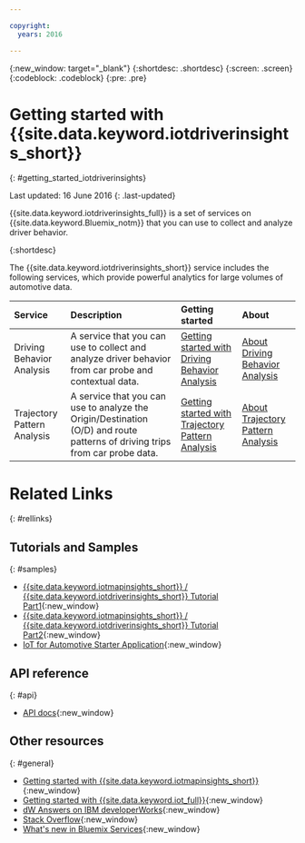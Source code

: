 ```yaml
---

copyright:
  years: 2016

---
```


{:new_window: target="_blank"}
{:shortdesc: .shortdesc}
{:screen: .screen}
{:codeblock: .codeblock}
{:pre: .pre}

# Getting started with {{site.data.keyword.iotdriverinsights_short}}
{: #getting_started_iotdriverinsights}

Last updated: 16 June 2016
{: .last-updated}

{{site.data.keyword.iotdriverinsights_full}} is a set of services on {{site.data.keyword.Bluemix_notm}} that you can use to collect and analyze driver behavior.

{:shortdesc}


The {{site.data.keyword.iotdriverinsights_short}} service includes the following services, which provide powerful analytics for large volumes of automotive data.

|Service|Description|Getting started|About|
|:---|:---|:---|:---|
|Driving Behavior Analysis|A service that you can use to collect and analyze driver behavior from car probe and contextual data.| [Getting started with Driving Behavior Analysis](./drb_index.html)|[About Driving Behavior Analysis](drb_iotdriverinsights_overview.html)|
|Trajectory Pattern Analysis|A service that you can use to analyze the Origin/Destination (O/D) and route patterns of driving trips from car probe data.| [Getting started with Trajectory Pattern Analysis](./tp_index.html)|[About Trajectory Pattern Analysis](tp_iotdriverinsights_overview.html)|


# Related Links
{: #rellinks}

## Tutorials and Samples
{: #samples}

* [{{site.data.keyword.iotmapinsights_short}} / {{site.data.keyword.iotdriverinsights_short}} Tutorial Part1](https://github.com/IBM-Bluemix/car-data-management){:new_window}
* [{{site.data.keyword.iotmapinsights_short}} / {{site.data.keyword.iotdriverinsights_short}} Tutorial Part2](https://github.com/IBM-Bluemix/map-driver-insights){:new_window}
* [IoT for Automotive Starter Application](https://iot-automotive-starter.mybluemix.net){:new_window}

## API reference
{: #api}

* [API docs](http://ibm.biz/IoTDriverBehavior_APIdoc){:new_window}

## Other resources
{: #general}

* [Getting started with {{site.data.keyword.iotmapinsights_short}}](../IotMapInsights/index.html){:new_window}
* [Getting started with {{site.data.keyword.iot_full}}](https://www.ng.bluemix.net/docs/services/IoT/index.html){:new_window}
* [dW Answers on IBM developerWorks](https://developer.ibm.com/answers/topics/iot-driver-behavior){:new_window}
* [Stack Overflow](http://stackoverflow.com/questions/tagged/iot-driver-behavior){:new_window}
* [What's new in Bluemix Services](http://www.ng.bluemix.net/docs/whatsnew/index.html#services_category){:new_window}
